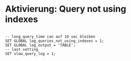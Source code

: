# Aktivierung: Query not using indexes 

```

-- long_query_time can auf 10 sec bleiben 
SET GLOBAL log_queries_not_using_indexes = 1; 
SET GLOBAL log_output = 'TABLE';
-- last setting  
SET slow_query_log = 1; 
```
